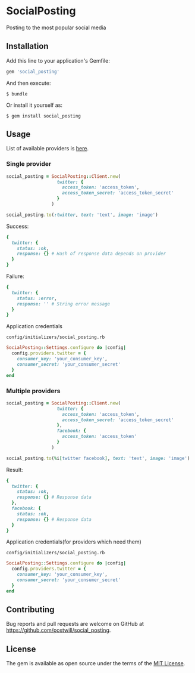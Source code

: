 # SocialPosting

Posting to the most popular social media

## Installation

Add this line to your application's Gemfile:

```ruby
gem 'social_posting'
```

And then execute:

    $ bundle

Or install it yourself as:

    $ gem install social_posting

## Usage

List of available providers is [here](https://github.com/postwill/social_posting/blob/master/PROVIDERS.md).

### Single provider

```ruby
social_posting = SocialPosting::Client.new(
                   twitter: {
                     access_token: 'access_token',
                     access_token_secret: 'access_token_secret'
                   }
                 )

social_posting.to(:twitter, text: 'text', image: 'image')
```

Success:
```ruby
{
  twitter: {
    status: :ok,
    response: {} # Hash of response data depends on provider
  }
}
```

Failure:
```ruby
{
  twitter: {
    status: :error,
    response: '' # String error message
  }
}
```

Application credentials

`config/initializers/social_posting.rb`
```ruby
SocialPosting::Settings.configure do |config|
  config.providers.twitter = {
    consumer_key: 'your_consumer_key',
    consumer_secret: 'your_consumer_secret'
  }
end
```

### Multiple providers

```ruby
social_posting = SocialPosting::Client.new(
                   twitter: {
                     access_token: 'access_token',
                     access_token_secret: 'access_token_secret'
                   },
                   facebook: {
                     access_token: 'access_token'
                   }
                 )

social_posting.to(%i[twitter facebook], text: 'text', image: 'image')
```

Result:
```ruby
{
  twitter: {
    status: :ok,
    response: {} # Response data
  },
  facebook: {
    status: :ok,
    response: {} # Response data
  }
}
```

Application credentials(for providers which need them)

`config/initializers/social_posting.rb`
```ruby
SocialPosting::Settings.configure do |config|
  config.providers.twitter = {
    consumer_key: 'your_consumer_key',
    consumer_secret: 'your_consumer_secret'
  }
end
```

## Contributing

Bug reports and pull requests are welcome on GitHub at https://github.com/postwill/social_posting.

## License

The gem is available as open source under the terms of the [MIT License](http://opensource.org/licenses/MIT).
